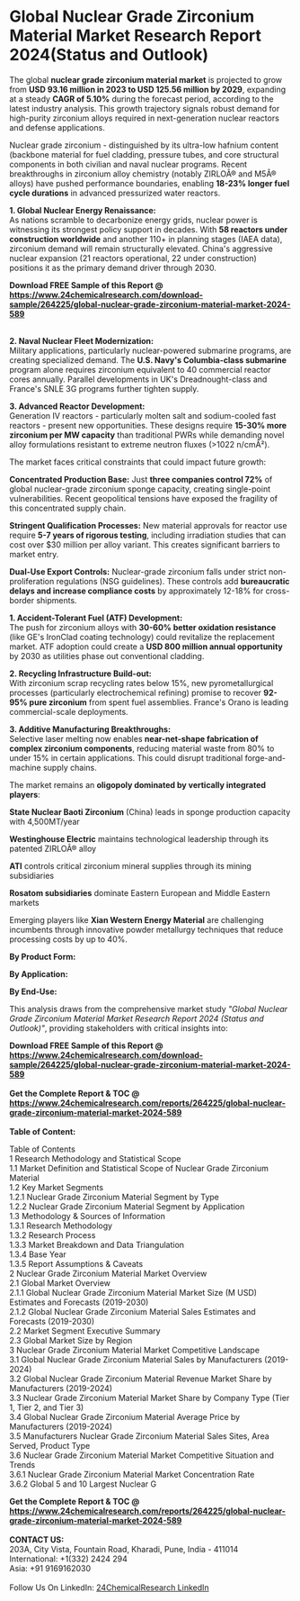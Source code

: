 <h1>Global Nuclear Grade Zirconium Material Market Research Report 2024(Status and Outlook)</h1><p>The global <strong>nuclear grade zirconium material market</strong> is projected to grow from <strong>USD 93.16 million in 2023 to USD 125.56 million by 2029</strong>, expanding at a steady <strong>CAGR of 5.10%</strong> during the forecast period, according to the latest industry analysis. This growth trajectory signals robust demand for high-purity zirconium alloys required in next-generation nuclear reactors and defense applications.</p><p>Nuclear grade zirconium - distinguished by its ultra-low hafnium content (backbone material for fuel cladding, pressure tubes, and core structural components in both civilian and naval nuclear programs. Recent breakthroughs in zirconium alloy chemistry (notably ZIRLOÂ® and M5Â® alloys) have pushed performance boundaries, enabling <strong>18-23% longer fuel cycle durations</strong> in advanced pressurized water reactors.</p><p><strong>1. Global Nuclear Energy Renaissance:</strong><br>
As nations scramble to decarbonize energy grids, nuclear power is witnessing its strongest policy support in decades. With <strong>58 reactors under construction worldwide</strong> and another 110+ in planning stages (IAEA data), zirconium demand will remain structurally elevated. China's aggressive nuclear expansion (21 reactors operational, 22 under construction) positions it as the primary demand driver through 2030.</p><div><b>Download FREE Sample of this Report @ 
            <a href="https://www.24chemicalresearch.com/download-sample/264225/global-nuclear-grade-zirconium-material-market-2024-589">
            https://www.24chemicalresearch.com/download-sample/264225/global-nuclear-grade-zirconium-material-market-2024-589</a></b></div><br><p><strong>2. Naval Nuclear Fleet Modernization:</strong><br>
Military applications, particularly nuclear-powered submarine programs, are creating specialized demand. The <strong>U.S. Navy's Columbia-class submarine</strong> program alone requires zirconium equivalent to 40 commercial reactor cores annually. Parallel developments in UK's Dreadnought-class and France's SNLE 3G programs further tighten supply.</p><p><strong>3. Advanced Reactor Development:</strong><br>
Generation IV reactors - particularly molten salt and sodium-cooled fast reactors - present new opportunities. These designs require <strong>15-30% more zirconium per MW capacity</strong> than traditional PWRs while demanding novel alloy formulations resistant to extreme neutron fluxes (&gt;1022 n/cmÂ²).</p><p>The market faces critical constraints that could impact future growth:</p><p><strong>Concentrated Production Base:</strong> Just <strong>three companies control 72%</strong> of global nuclear-grade zirconium sponge capacity, creating single-point vulnerabilities. Recent geopolitical tensions have exposed the fragility of this concentrated supply chain.</p><p><strong>Stringent Qualification Processes:</strong> New material approvals for reactor use require <strong>5-7 years of rigorous testing</strong>, including irradiation studies that can cost over $30 million per alloy variant. This creates significant barriers to market entry.</p><p><strong>Dual-Use Export Controls:</strong> Nuclear-grade zirconium falls under strict non-proliferation regulations (NSG guidelines). These controls add <strong>bureaucratic delays and increase compliance costs</strong> by approximately 12-18% for cross-border shipments.</p><p><strong>1. Accident-Tolerant Fuel (ATF) Development:</strong><br>
The push for zirconium alloys with <strong>30-60% better oxidation resistance</strong> (like GE's IronClad coating technology) could revitalize the replacement market. ATF adoption could create a <strong>USD 800 million annual opportunity</strong> by 2030 as utilities phase out conventional cladding.</p><p><strong>2. Recycling Infrastructure Build-out:</strong><br>
With zirconium scrap recycling rates below 15%, new pyrometallurgical processes (particularly electrochemical refining) promise to recover <strong>92-95% pure zirconium</strong> from spent fuel assemblies. France's Orano is leading commercial-scale deployments.</p><p><strong>3. Additive Manufacturing Breakthroughs:</strong><br>
Selective laser melting now enables <strong>near-net-shape fabrication of complex zirconium components</strong>, reducing material waste from 80% to under 15% in certain applications. This could disrupt traditional forge-and-machine supply chains.</p><p>The market remains an <strong>oligopoly dominated by vertically integrated players</strong>:</p><p><strong>State Nuclear Baoti Zirconium</strong> (China) leads in sponge production capacity with 4,500MT/year</p><p><strong>Westinghouse Electric</strong> maintains technological leadership through its patented ZIRLOÂ® alloy</p><p><strong>ATI</strong> controls critical zirconium mineral supplies through its mining subsidiaries</p><p><strong>Rosatom subsidiaries</strong> dominate Eastern European and Middle Eastern markets</p><p>Emerging players like <strong>Xian Western Energy Material</strong> are challenging incumbents through innovative powder metallurgy techniques that reduce processing costs by up to 40%.</p><p><strong>By Product Form:</strong></p><p><strong>By Application:</strong></p><p><strong>By End-Use:</strong></p><p>This analysis draws from the comprehensive market study <em>"Global Nuclear Grade Zirconium Material Market Research Report 2024 (Status and Outlook)"</em>, providing stakeholders with critical insights into:</p><div><b>Download FREE Sample of this Report @ 
            <a href="https://www.24chemicalresearch.com/download-sample/264225/global-nuclear-grade-zirconium-material-market-2024-589">
            https://www.24chemicalresearch.com/download-sample/264225/global-nuclear-grade-zirconium-material-market-2024-589</a></b></div><br><div><b>Get the Complete Report & TOC @ 
            <a href="https://www.24chemicalresearch.com/reports/264225/global-nuclear-grade-zirconium-material-market-2024-589">
            https://www.24chemicalresearch.com/reports/264225/global-nuclear-grade-zirconium-material-market-2024-589</a></b></div><br>
            <b>Table of Content:</b><p>Table of Contents<br />
1 Research Methodology and Statistical Scope<br />
1.1 Market Definition and Statistical Scope of Nuclear Grade Zirconium Material<br />
1.2 Key Market Segments<br />
1.2.1 Nuclear Grade Zirconium Material Segment by Type<br />
1.2.2 Nuclear Grade Zirconium Material Segment by Application<br />
1.3 Methodology & Sources of Information<br />
1.3.1 Research Methodology<br />
1.3.2 Research Process<br />
1.3.3 Market Breakdown and Data Triangulation<br />
1.3.4 Base Year<br />
1.3.5 Report Assumptions & Caveats<br />
2 Nuclear Grade Zirconium Material Market Overview<br />
2.1 Global Market Overview<br />
2.1.1 Global Nuclear Grade Zirconium Material Market Size (M USD) Estimates and Forecasts (2019-2030)<br />
2.1.2 Global Nuclear Grade Zirconium Material Sales Estimates and Forecasts (2019-2030)<br />
2.2 Market Segment Executive Summary<br />
2.3 Global Market Size by Region<br />
3 Nuclear Grade Zirconium Material Market Competitive Landscape<br />
3.1 Global Nuclear Grade Zirconium Material Sales by Manufacturers (2019-2024)<br />
3.2 Global Nuclear Grade Zirconium Material Revenue Market Share by Manufacturers (2019-2024)<br />
3.3 Nuclear Grade Zirconium Material Market Share by Company Type (Tier 1, Tier 2, and Tier 3)<br />
3.4 Global Nuclear Grade Zirconium Material Average Price by Manufacturers (2019-2024)<br />
3.5 Manufacturers Nuclear Grade Zirconium Material Sales Sites, Area Served, Product Type<br />
3.6 Nuclear Grade Zirconium Material Market Competitive Situation and Trends<br />
3.6.1 Nuclear Grade Zirconium Material Market Concentration Rate<br />
3.6.2 Global 5 and 10 Largest Nuclear G</p><div><b>Get the Complete Report & TOC @ 
            <a href="https://www.24chemicalresearch.com/reports/264225/global-nuclear-grade-zirconium-material-market-2024-589">
            https://www.24chemicalresearch.com/reports/264225/global-nuclear-grade-zirconium-material-market-2024-589</a></b></div><br><b>CONTACT US:</b><br>
            203A, City Vista, Fountain Road, Kharadi, Pune, India - 411014<br>
            International: +1(332) 2424 294<br>
            Asia: +91 9169162030 <br><br>
            Follow Us On LinkedIn: <a href="https://www.linkedin.com/company/24chemicalresearch/">24ChemicalResearch LinkedIn</a>